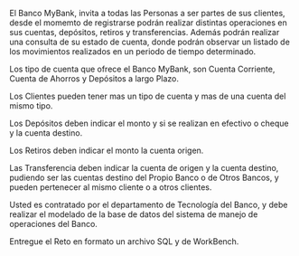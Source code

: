 El Banco MyBank, invita a todas las Personas a ser partes de sus clientes, desde el momemto de registrarse podrán 
realizar distintas operaciones en sus cuentas, depósitos, retiros y transferencias. Además podrán realizar una consulta 
de su estado de cuenta, donde podrán observar un listado de los movimientos realizados en un periodo de tiempo determinado.

Los tipo de cuenta que ofrece el Banco MyBank, son Cuenta Corriente, Cuenta de Ahorros y Depósitos a largo Plazo.

Los Clientes pueden tener mas un tipo de cuenta y mas de una cuenta del mismo tipo.

Los Depósitos deben indicar el monto y si se realizan en efectivo o cheque y la cuenta destino.

Los Retiros deben indicar el monto la cuenta origen.

Las Transferencia deben indicar la cuenta de origen y la cuenta destino, pudiendo ser 
las cuentas destino del Propio Banco o de Otros Bancos, y pueden pertenecer al mismo cliente o a otros clientes.

Usted es contratado por el departamento de Tecnología del Banco, y debe realizar el modelado de la base de datos 
del sistema de manejo de operaciones del Banco.

Entregue el Reto en formato un archivo SQL y de WorkBench.
